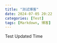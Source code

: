 ```yaml
---
title: "测试博客"
date: 2024-07-05 20:22
categories: [Test]
tags: [Markdown, 博客]
---
```



Test Updated Time
